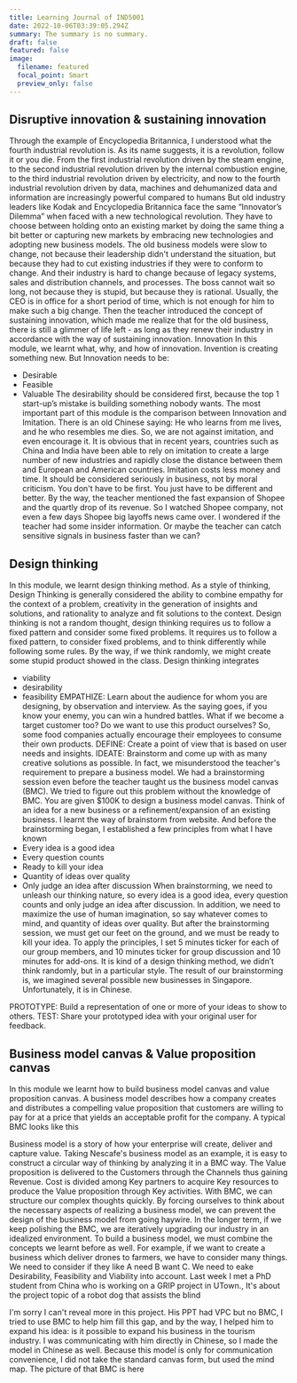 ```yaml
---
title: Learning Journal of IND5001
date: 2022-10-06T03:39:05.294Z
summary: The summary is no summary.
draft: false
featured: false
image:
  filename: featured
  focal_point: Smart
  preview_only: false
---
```

## Disruptive innovation & sustaining innovation
Through the example of Encyclopedia Britannica, I understood what the fourth industrial revolution is. As its name suggests, it is a revolution, follow it or you die.
From the first industrial revolution driven by the steam engine, to the second industrial revolution driven by the internal combustion engine, to the third industrial revolution driven by electricity, and now to the fourth industrial revolution driven by data, machines and dehumanized data and information are increasingly powerful compared to humans
But old industry leaders like Kodak and Encyclopedia Britannica face the same “Innovator’s Dilemma” when faced with a new technological revolution. They have to choose between holding onto an existing market by doing the same thing a bit better or capturing new markets by embracing new technologies and adopting new business models. 
The old business models were slow to change, not because their leadership didn't understand the situation, but because they had to cut existing industries if they were to conform to change. And their industry is hard to change because of legacy systems, sales and distribution channels, and processes. 
The boss cannot wait so long, not because they is stupid, but because they is rational. Usually, the CEO is in office for a short period of time, which is not enough for him to make such a big change.
Then the teacher introduced the concept of sustaining innovation, which made me realize that for the old business, there is still a glimmer of life left - as long as they renew their industry in accordance with the way of sustaining innovation.
Innovation
In this module, we learnt what, why, and how of innovation.
Invention is creating something new. But Innovation needs to be:
- Desirable
- Feasible
- Valuable
The desirability should be considered first, because the top 1 start-up’s mistake is building something nobody wants.
The most important part of this module is the comparison between Innovation and Imitation. There is an old Chinese saying: He who learns from me lives, and he who resembles me dies. So, we are not against imitation, and even encourage it. 
It is obvious that in recent years, countries such as China and India have been able to rely on imitation to create a large number of new industries and rapidly close the distance between them and European and American countries. Imitation costs less money and time. It should be considered seriously in business, not by moral criticism. 
You don't have to be first. You just have to be different and better.
By the way, the teacher mentioned the fast expansion of Shopee and the quartly drop of its revenue. So I watched Shopee company, not even a few days Shopee big layoffs news came over. I wondered if the teacher had some insider information. Or maybe the teacher can catch sensitive signals in business faster than we can?

## Design thinking
In this module, we learnt design thinking method. 
As a style of thinking, Design Thinking is generally considered the ability to combine empathy for the context of a problem, creativity in the generation of insights and solutions, and rationality to analyze and fit solutions to the context.
Design thinking is not a random thought, design thinking requires us to follow a fixed pattern and consider some fixed problems. It requires us to follow a fixed pattern, to consider fixed problems, and to think differently while following some rules. By the way, if we think randomly, we might create some stupid product showed in the class.
Design thinking integrates 
- viability
- desirability
- feasibility
EMPATHIZE: Learn about the audience for whom you are designing, by observation and interview. As the saying goes, if you know your enemy, you can win a hundred battles. What if we become a target customer too? Do we want to use this product ourselves? So, some food companies actually encourage their employees to consume their own products.
DEFINE: Create a point of view that is based on user needs and insights.
IDEATE: Brainstorm and come up with as many creative solutions as possible. In fact, we misunderstood the teacher's requirement to prepare a business model. We had a brainstorming session even before the teacher taught us the business model canvas (BMC). 
We tried to figure out this problem without the knowledge of BMC. You are given $100K to design a business model canvas. Think of an idea for a new business or a refinement/expansion of an existing business.
I learnt the way of brainstorm from website. And before the brainstorming began, I established a few principles from what I have known
- Every idea is a good idea
- Every question counts
- Ready to kill your idea
- Quantity of ideas over quality
- Only judge an idea after discussion
When brainstorming, we need to unleash our thinking nature, so every idea is a good idea, every question counts and only judge an idea after discussion. In addition, we need to maximize the use of human imagination, so say whatever comes to mind, and quantity of ideas over quality. But after the brainstorming session, we must get our feet on the ground, and we must be ready to kill your idea.
To apply the principles, I set 5 minutes ticker for each of our group members, and 10 minutes ticker for group discussion and 10 minutes for add-ons. It is kind of a design thinking method, we didn’t think randomly, but in a particular style. The result of our brainstorming is, we imagined several possible new businesses in Singapore. Unfortunately, it is in Chinese.


PROTOTYPE: Build a representation of one or more of your ideas to show to others.
TEST: Share your prototyped idea with your original user for feedback.

## Business model canvas & Value proposition canvas
In this module we learnt how to build business model canvas and value proposition canvas.
A business model describes how a company creates and distributes a compelling value proposition that customers are willing to pay for at a price that yields an acceptable profit for the company. A typical BMC looks like this

Business model is a story of how your enterprise will create, deliver and capture value. Taking Nescafe's business model as an example, it is easy to construct a circular way of thinking by analyzing it in a BMC way. The Value proposition is delivered to the Customers through the Channels thus gaining Revenue. Cost is divided among Key partners to acquire Key resources to produce the Value proposition through Key activities.
With BMC, we can structure our complex thoughts quickly. By forcing ourselves to think about the necessary aspects of realizing a business model, we can prevent the design of the business model from going haywire. In the longer term, if we keep polishing the BMC, we are iteratively upgrading our industry in an idealized environment.
To build a business model, we must combine the concepts we learnt before as well. For example, if we want to create a business which deliver drones to farmers, we have to consider many things. We need to consider if they like A need B want C. We need to eake Desirability, Feasibility and Viability into account.
Last week I met a PhD student from China who is working on a GRIP project in UTown., It's about the project topic of a robot dog that assists the blind

I'm sorry I can't reveal more in this project. His PPT had VPC but no BMC, I tried to use BMC to help him fill this gap, and by the way, I helped him to expand his idea: is it possible to expand his business in the tourism industry.
I was communicating with him directly in Chinese, so I made the model in Chinese as well. Because this model is only for communication convenience, I did not take the standard canvas form, but used the mind map. The picture of that BMC is here
